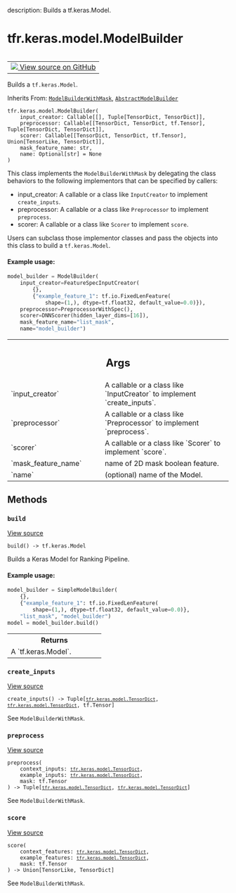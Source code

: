 description: Builds a tf.keras.Model.

<div itemscope itemtype="http://developers.google.com/ReferenceObject">
<meta itemprop="name" content="tfr.keras.model.ModelBuilder" />
<meta itemprop="path" content="Stable" />
<meta itemprop="property" content="__init__"/>
<meta itemprop="property" content="build"/>
<meta itemprop="property" content="create_inputs"/>
<meta itemprop="property" content="preprocess"/>
<meta itemprop="property" content="score"/>
</div>

# tfr.keras.model.ModelBuilder

<!-- Insert buttons and diff -->

<table class="tfo-notebook-buttons tfo-api nocontent" align="left">
<td>
  <a target="_blank" href="https://github.com/tensorflow/ranking/tree/master/tensorflow_ranking/python/keras/model.py#L303-L382">
    <img src="https://www.tensorflow.org/images/GitHub-Mark-32px.png" />
    View source on GitHub
  </a>
</td>
</table>

Builds a `tf.keras.Model`.

Inherits From:
[`ModelBuilderWithMask`](../../../tfr/keras/model/ModelBuilderWithMask.md),
[`AbstractModelBuilder`](../../../tfr/keras/model/AbstractModelBuilder.md)

<pre class="devsite-click-to-copy prettyprint lang-py tfo-signature-link">
<code>tfr.keras.model.ModelBuilder(
    input_creator: Callable[[], Tuple[TensorDict, TensorDict]],
    preprocessor: Callable[[TensorDict, TensorDict, tf.Tensor], Tuple[TensorDict, TensorDict]],
    scorer: Callable[[TensorDict, TensorDict, tf.Tensor], Union[TensorLike, TensorDict]],
    mask_feature_name: str,
    name: Optional[str] = None
)
</code></pre>

<!-- Placeholder for "Used in" -->

This class implements the `ModelBuilderWithMask` by delegating the class
behaviors to the following implementors that can be specified by callers:

*   input_creator: A callable or a class like `InputCreator` to implement
    `create_inputs`.
*   preprocessor: A callable or a class like `Preprocessor` to implement
    `preprocess`.
*   scorer: A callable or a class like `Scorer` to implement `score`.

Users can subclass those implementor classes and pass the objects into this
class to build a `tf.keras.Model`.

#### Example usage:

```python
model_builder = ModelBuilder(
    input_creator=FeatureSpecInputCreator(
        {},
        {"example_feature_1": tf.io.FixedLenFeature(
            shape=(1,), dtype=tf.float32, default_value=0.0)}),
    preprocessor=PreprocessorWithSpec(),
    scorer=DNNScorer(hidden_layer_dims=[16]),
    mask_feature_name="list_mask",
    name="model_builder")
```

<!-- Tabular view -->
 <table class="responsive fixed orange">
<colgroup><col width="214px"><col></colgroup>
<tr><th colspan="2"><h2 class="add-link">Args</h2></th></tr>

<tr>
<td>
`input_creator`
</td>
<td>
A callable or a class like `InputCreator` to implement
`create_inputs`.
</td>
</tr><tr>
<td>
`preprocessor`
</td>
<td>
A callable or a class like `Preprocessor` to implement
`preprocess`.
</td>
</tr><tr>
<td>
`scorer`
</td>
<td>
A callable or a class like `Scorer` to implement `score`.
</td>
</tr><tr>
<td>
`mask_feature_name`
</td>
<td>
name of 2D mask boolean feature.
</td>
</tr><tr>
<td>
`name`
</td>
<td>
(optional) name of the Model.
</td>
</tr>
</table>

## Methods

<h3 id="build"><code>build</code></h3>

<a target="_blank" href="https://github.com/tensorflow/ranking/tree/master/tensorflow_ranking/python/keras/model.py#L272-L300">View
source</a>

<pre class="devsite-click-to-copy prettyprint lang-py tfo-signature-link">
<code>build() -> tf.keras.Model
</code></pre>

Builds a Keras Model for Ranking Pipeline.

#### Example usage:

```python
model_builder = SimpleModelBuilder(
    {},
    {"example_feature_1": tf.io.FixedLenFeature(
        shape=(1,), dtype=tf.float32, default_value=0.0)},
    "list_mask", "model_builder")
model = model_builder.build()
```

<!-- Tabular view -->
 <table class="responsive fixed orange">
<colgroup><col width="214px"><col></colgroup>
<tr><th colspan="2">Returns</th></tr>
<tr class="alt">
<td colspan="2">
A `tf.keras.Model`.
</td>
</tr>

</table>

<h3 id="create_inputs"><code>create_inputs</code></h3>

<a target="_blank" href="https://github.com/tensorflow/ranking/tree/master/tensorflow_ranking/python/keras/model.py#L359-L364">View
source</a>

<pre class="devsite-click-to-copy prettyprint lang-py tfo-signature-link">
<code>create_inputs() -> Tuple[<a href="../../../tfr/keras/model/TensorDict.md"><code>tfr.keras.model.TensorDict</code></a>, <a href="../../../tfr/keras/model/TensorDict.md"><code>tfr.keras.model.TensorDict</code></a>, tf.Tensor]
</code></pre>

See `ModelBuilderWithMask`.

<h3 id="preprocess"><code>preprocess</code></h3>

<a target="_blank" href="https://github.com/tensorflow/ranking/tree/master/tensorflow_ranking/python/keras/model.py#L366-L373">View
source</a>

<pre class="devsite-click-to-copy prettyprint lang-py tfo-signature-link">
<code>preprocess(
    context_inputs: <a href="../../../tfr/keras/model/TensorDict.md"><code>tfr.keras.model.TensorDict</code></a>,
    example_inputs: <a href="../../../tfr/keras/model/TensorDict.md"><code>tfr.keras.model.TensorDict</code></a>,
    mask: tf.Tensor
) -> Tuple[<a href="../../../tfr/keras/model/TensorDict.md"><code>tfr.keras.model.TensorDict</code></a>, <a href="../../../tfr/keras/model/TensorDict.md"><code>tfr.keras.model.TensorDict</code></a>]
</code></pre>

See `ModelBuilderWithMask`.

<h3 id="score"><code>score</code></h3>

<a target="_blank" href="https://github.com/tensorflow/ranking/tree/master/tensorflow_ranking/python/keras/model.py#L375-L382">View
source</a>

<pre class="devsite-click-to-copy prettyprint lang-py tfo-signature-link">
<code>score(
    context_features: <a href="../../../tfr/keras/model/TensorDict.md"><code>tfr.keras.model.TensorDict</code></a>,
    example_features: <a href="../../../tfr/keras/model/TensorDict.md"><code>tfr.keras.model.TensorDict</code></a>,
    mask: tf.Tensor
) -> Union[TensorLike, TensorDict]
</code></pre>

See `ModelBuilderWithMask`.

